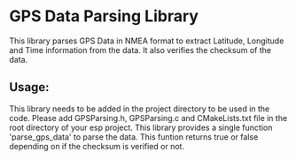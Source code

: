 # GPS Data Parsing Library
This library parses GPS Data in NMEA format to extract Latitude, Longitude and Time information from the data.
It also verifies the checksum of the data.
## Usage:
This library needs to be added in the project directory to be used in the code. Please add GPSParsing.h, GPSParsing.c and CMakeLists.txt file in the root directory of your esp project. This library provides a single function 'parse_gps_data' to parse the data. This funtion returns true or false depending on if the checksum is verified or not.
